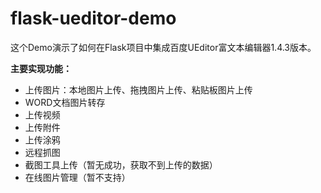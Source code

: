 # flask-ueditor-demo

这个Demo演示了如何在Flask项目中集成百度UEditor富文本编辑器1.4.3版本。

**主要实现功能：**

- 上传图片：本地图片上传、拖拽图片上传、粘贴板图片上传
- WORD文档图片转存
- 上传视频
- 上传附件
- 上传涂鸦
- 远程抓图
- 截图工具上传（暂无成功，获取不到上传的数据）
- 在线图片管理（暂不支持）
